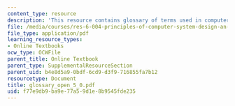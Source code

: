 ```yaml
---
content_type: resource
description: 'This resource contains glossary of terms used in computer systems. '
file: /media/courses/res-6-004-principles-of-computer-system-design-an-introduction-spring-2009/f77e9db9ba9e77a59d1e8b9545fde235_glossary_open_5_0.pdf
file_type: application/pdf
learning_resource_types:
- Online Textbooks
ocw_type: OCWFile
parent_title: Online Textbook
parent_type: SupplementalResourceSection
parent_uid: b4e8d5a9-0bdf-6cd9-d3f9-716855fa7b12
resourcetype: Document
title: glossary_open_5_0.pdf
uid: f77e9db9-ba9e-77a5-9d1e-8b9545fde235
---
```

